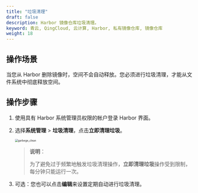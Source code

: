 ```yaml
---
title: "垃圾清理"
draft: false
description: Harbor 镜像仓库垃圾清理。
keyword: 青云, QingCloud, 云计算, Harbor, 私有镜像仓库, 镜像仓库
weight: 18
---
```


## 操作场景

当您从 Harbor 删除镜像时，空间不会自动释放。您必须进行垃圾清理，才能从文件系统中彻底释放空间。

## 操作步骤

1. 使用具有 Harbor 系统管理员权限的帐户登录 Harbor 界面。

2. 选择**系统管理**  > **垃圾清理**，点击**立即清理垃圾**。

   <img src="/container/harbor/_images/man3018_garbege_clean.png" alt="garbege_clean" style="zoom:50%;" />

   > **说明**：
   >
   > 为了避免过于频繁地触发垃圾清理操作，**立即清理垃圾**操作受到限制，每分钟只能运行一次。

3. 可选：您也可以点击**编辑**来设置定期自动进行垃圾清理。

